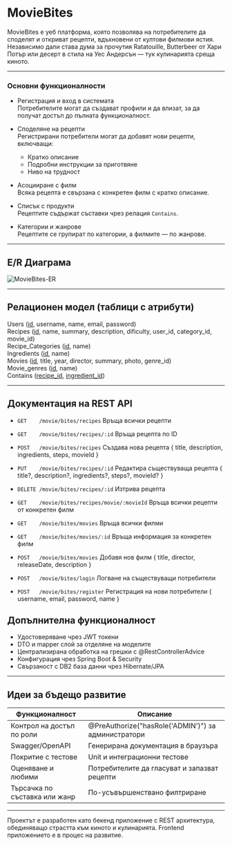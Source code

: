 # MovieBites

MovieBites е уеб платформа, която позволява на потребителите да споделят и откриват рецепти, вдъхновени от култови филмови ястия. Независимо дали става дума за прочутия Ratatouille, Butterbeer от Хари Потър или десерт в стила на Уес Андерсън — тук кулинарията среща киното.

---

### Основни функционалности

- Регистрация и вход в системата  
  Потребителите могат да създават профили и да влизат, за да получат достъп до пълната функционалност.

- Споделяне на рецепти  
  Регистрирани потребители могат да добавят нови рецепти, включващи:
  - Кратко описание
  - Подробни инструкции за приготвяне
  - Ниво на трудност

- Асоцииране с филм  
  Всяка рецепта е свързана с конкретен филм с кратко описание.

- Списък с продукти  
  Рецептите съдържат съставки чрез релация `Contains`.

- Категории и жанрове  
  Рецептите се групират по категории, а филмите — по жанрове.

---

## E/R Диаграма

![MovieBites-ER](https://github.com/user-attachments/assets/e168888f-0e10-4c0a-b25e-e48e9774591b)

---

## Релационен модел (таблици с атрибути)
Users (<ins>id</ins>, username, name, email, password)\
Recipes (<ins>id</ins>, name, summary, description, dificulty, user_id, category_id, movie_id)\
Recipe_Categories (<ins>id</ins>, name)\
Ingredients (<ins>id</ins>, name)\
Movies (<ins>id</ins>, title, year, director, summary, photo, genre_id)\
Movie_genres (<ins>id</ins>, name)\
Contains (<ins>recipe_id</ins>, <ins>ingredient_id</ins>)

---

## Документация на REST API

- `GET    /movie/bites/recipes`                   Връща всички рецепти
- `GET    /movie/bites/recipes/:id`               Връща рецепта по ID
- `POST   /movie/bites/recipes`                   Създава нова рецепта    { title, description, ingredients, steps, movieId }
- `PUT    /movie/bites/recipes/:id`               Редактира съществуваща рецепта    { title?, description?, ingredients?, steps?, movieId? }
- `DELETE /movie/bites/recipes/:id`               Изтрива рецепта
- `GET    /movie/bites/recipes/movie/:movieId`    Връща всички рецепти от конкретен филм

- `GET    /movie/bites/movies`                    Връща всички филми
- `GET    /movie/bites/movies/:id`                Връща информация за конкретен филм
- `POST   /movie/bites/movies`                    Добавя нов филм    { title, director, releaseDate, description }

- `POST   /movie/bites/login`                     Логване на съществуващи потребители
- `POST   /movie/bites/register`                  Регистрация на нови потребители    { username, email, password, name }

## Допълнителна функционалност

- Удостоверяване чрез JWT токени
- DTO и mapper слой за отделяне на моделите
- Централизирана обработка на грешки с @RestControllerAdvice
- Конфигурация чрез Spring Boot & Security
- Свързаност с DB2 база данни чрез Hibernate/JPA

---

## Идеи за бъдещо развитие

| Функционалност | Описание |
|----------------|----------|
| Контрол на достъп по роли | @PreAuthorize("hasRole('ADMIN')") за администратори |
| Swagger/OpenAPI | Генерирана документация в браузъра |
| Покритие с тестове | Unit и интеграционни тестове |
| Оценяване и любими | Потребителите да гласуват и запазват рецепти |
| Търсачка по съставка или жанр | По-усъвършенствано филтриране |

---


Проектът е разработен като бекенд приложение с REST архитектура, обединяващо страстта към киното и кулинарията. Frontend приложението е в процес на развитие.
